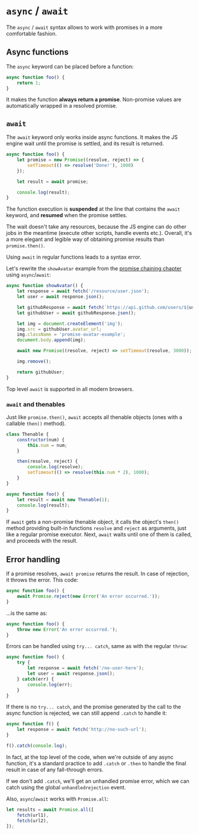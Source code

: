 # `async` / `await`

The `async` / `await` syntax allows to work with promises in a more comfortable fashion.

## Async functions

The `async` keyword can be placed before a function:

```js
async function foo() {
    return 1;
}
```

It makes the function **always return a promise**. Non-promise values are automatically wrapped in a resolved promise.

## `await`

The `await` keyword only works inside async functions. It makes the JS engine wait until the promise is settled, and its result is returned.

```js
async function foo() {
    let promise = new Promise((resolve, reject) => {
        setTimeout(() => resolve('Done!'), 1000)
    });

    let result = await promise;

    console.log(result);
}
```

The function execution is **suspended** at the line that contains the `await` keyword, and **resumed** when the promise settles.

The wait doesn't take any resources, because the JS engine can do other jobs in the meantime (execute other scripts, handle events etc.). Overall, it's a more elegant and legible way of obtaining promise results than `promise.then()`.

Using `await` in regular functions leads to a syntax error.

Let's rewrite the `showAvatar` example from the [promise chaining chapter](./promise-chaining.md) using `async`/`await`:

```js
async function showAvatar() {
    let response = await fetch('/resource/user.json');
    let user = await response.json();

    let githubResponse = await fetch(`https://api.github.com/users/${user.name}`);
    let githubUser = await githubResponse.json();

    let img = document.createElement('img');
    img.src = githubUser.avatar_url;
    img.className = 'promise-avatar-example';
    document.body.append(img);

    await new Promise((resolve, reject) => setTimeout(resolve, 3000));

    img.remove();

    return githubUser;
}
```

Top level `await` is supported in all modern browsers.

### `await` and thenables

Just like `promise.then()`, `await` accepts all thenable objects (ones with a callable `then()` method).

```js
class Thenable {
    constructor(num) {
        this.num = num;
    }

    then(resolve, reject) {
        console.log(resolve);
        setTimeout(() => resolve(this.num * 2), 1000);
    }
}

async function foo() {
    let result = await new Thenable(1);
    console.log(result);
}
```

If `await` gets a non-promise thenable object, it calls the object's `then()` method providing built-in functions `resolve` and `reject` as arguments, just like a regular promise executor. Next, `await` waits until one of them is called, and proceeds with the result.

## Error handling

If a promise resolves, `await promise` returns the result. In case of rejection, it throws the error. This code:

```js
async function foo() {
    await Promise.reject(new Error('An error occurred.'));
}
```

...is the same as:

```js
async function foo() {
    throw new Error('An error occurred.');
}
```

Errors can be handled using `try... catch`, same as with the regular `throw`:

```js
async function foo() {
    try {
        let response = await fetch('/no-user-here');
        let user = await response.json();
    } catch(err) {
        console.log(err);
    }
}
```

If there is no `try... catch`, and the promise generated by the call to the async function is rejected, we can still append `.catch` to handle it:

```js
async function f() {
    let response = await fetch('http://no-such-url');
}

f().catch(console.log);
```

In fact, at the top level of the code, when we're outside of any async function, it's a standard practice to add `.catch` or `.then` to handle the final result in case of any fall-through errors.

If we don't add `.catch`, we'll get an unhandled promise error, which we can catch using the global `unhandledrejection` event.

Also, `async`/`await` works with `Promise.all`:

```js
let results = await Promise.all([
    fetch(url1),
    fetch(url2),
]);
```
